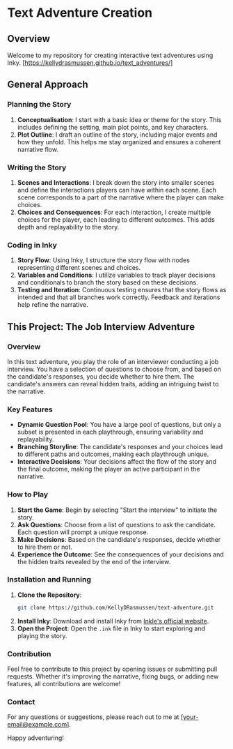 # Text Adventure Creation

## Overview

Welcome to my repository for creating interactive text adventures using Inky.
[https://kellydrasmussen.github.io/text_adventures/]

## General Approach

### Planning the Story
1. **Conceptualisation**: I start with a basic idea or theme for the story. This includes defining the setting, main plot points, and key characters.
2. **Plot Outline**: I draft an outline of the story, including major events and how they unfold. This helps me stay organized and ensures a coherent narrative flow.

### Writing the Story
1. **Scenes and Interactions**: I break down the story into smaller scenes and define the interactions players can have within each scene. Each scene corresponds to a part of the narrative where the player can make choices.
2. **Choices and Consequences**: For each interaction, I create multiple choices for the player, each leading to different outcomes. This adds depth and replayability to the story.

### Coding in Inky
1. **Story Flow**: Using Inky, I structure the story flow with nodes representing different scenes and choices.
2. **Variables and Conditions**: I utilize variables to track player decisions and conditionals to branch the story based on these decisions.
3. **Testing and Iteration**: Continuous testing ensures that the story flows as intended and that all branches work correctly. Feedback and iterations help refine the narrative.

## This Project: The Job Interview Adventure

### Overview
In this text adventure, you play the role of an interviewer conducting a job interview. You have a selection of questions to choose from, and based on the candidate's responses, you decide whether to hire them. The candidate's answers can reveal hidden traits, adding an intriguing twist to the narrative.

### Key Features
- **Dynamic Question Pool**: You have a large pool of questions, but only a subset is presented in each playthrough, ensuring variability and replayability.
- **Branching Storyline**: The candidate's responses and your choices lead to different paths and outcomes, making each playthrough unique.
- **Interactive Decisions**: Your decisions affect the flow of the story and the final outcome, making the player an active participant in the narrative.

### How to Play
1. **Start the Game**: Begin by selecting "Start the interview" to initiate the story.
2. **Ask Questions**: Choose from a list of questions to ask the candidate. Each question will prompt a unique response.
3. **Make Decisions**: Based on the candidate's responses, decide whether to hire them or not.
4. **Experience the Outcome**: See the consequences of your decisions and the hidden traits revealed by the end of the interview.

### Installation and Running
1. **Clone the Repository**: 
    ```sh
    git clone https://github.com/KellyDRasmussen/text-adventure.git
    ```
2. **Install Inky**: Download and install Inky from [Inkle's official website](https://www.inklestudios.com/ink/).
3. **Open the Project**: Open the `.ink` file in Inky to start exploring and playing the story.

### Contribution
Feel free to contribute to this project by opening issues or submitting pull requests. Whether it's improving the narrative, fixing bugs, or adding new features, all contributions are welcome!

### Contact
For any questions or suggestions, please reach out to me at [your-email@example.com].

Happy adventuring!
